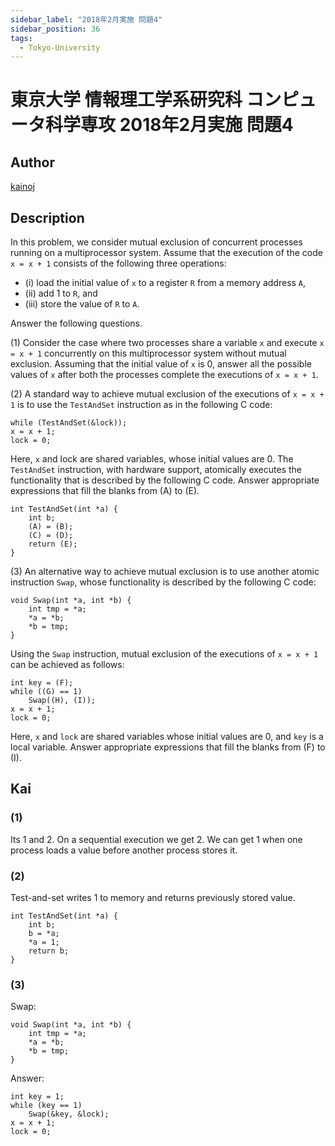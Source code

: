 ```yaml
---
sidebar_label: "2018年2月実施 問題4"
sidebar_position: 36
tags:
  - Tokyo-University
---
```

# 東京大学 情報理工学系研究科 コンピュータ科学専攻 2018年2月実施 問題4

## **Author**
[kainoj](https://github.com/kainoj/utokyo-cs)

## **Description**
In this problem, we consider mutual exclusion of concurrent processes running on a multiprocessor system. Assume that the execution of the code `x = x + 1` consists of the following three operations:

- (i) load the initial value of `x` to a register `R` from a memory address `A`,  
- (ii) add 1 to `R`, and  
- (iii) store the value of `R` to `A`.

Answer the following questions.

(1) Consider the case where two processes share a variable `x` and execute `x = x + 1` concurrently on this multiprocessor system without mutual exclusion.
Assuming that the initial value of `x` is $0$, answer all the possible values of `x` after both the processes complete the executions of `x = x + 1`.

(2) A standard way to achieve mutual exclusion of the executions of `x = x + 1` is to use the `TestAndSet` instruction as in the following C code:

```text
while (TestAndSet(&lock));
x = x + 1;
lock = 0;
```

Here, `x` and lock are shared variables, whose initial values are $0$. The `TestAndSet` instruction, with hardware support, atomically executes the functionality that is described by the following C code. Answer appropriate expressions that fill the blanks from (A) to (E).

```text
int TestAndSet(int *a) {
    int b;
    (A) = (B);
    (C) = (D);
    return (E);
}
```

(3) An alternative way to achieve mutual exclusion is to use another atomic instruction `Swap`, whose functionality is described by the following C code:

```text
void Swap(int *a, int *b) {
    int tmp = *a;
    *a = *b;
    *b = tmp;
}
```

Using the `Swap` instruction, mutual exclusion of the executions of `x = x + 1` can be achieved as follows:

```text
int key = (F);
while ((G) == 1)
    Swap((H), (I));
x = x + 1;
lock = 0;
```

Here, `x` and `lock` are shared variables whose initial values are $0$, and `key` is a local variable.
Answer appropriate expressions that fill the blanks from (F) to (I).

## **Kai**
### (1)
Its $1$ and $2$.
On a sequential execution we get $2$.
We can get $1$ when one process loads a value before another process stores it.

### (2)
Test-and-set writes $1$ to memory and returns previously stored value.

```text
int TestAndSet(int *a) {
    int b;
    b = *a;
    *a = 1;
    return b;
}
```

### (3)
Swap:

```
void Swap(int *a, int *b) {
    int tmp = *a;
    *a = *b;
    *b = tmp;
}
```

Answer:

```
int key = 1;
while (key == 1)
    Swap(&key, &lock);
x = x + 1;
lock = 0;
```
